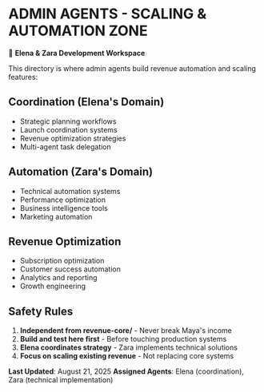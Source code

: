 # ADMIN AGENTS - SCALING & AUTOMATION ZONE

🚀 **Elena & Zara Development Workspace**

This directory is where admin agents build revenue automation and scaling features:

## Coordination (Elena's Domain)
- Strategic planning workflows
- Launch coordination systems
- Revenue optimization strategies
- Multi-agent task delegation

## Automation (Zara's Domain)  
- Technical automation systems
- Performance optimization
- Business intelligence tools
- Marketing automation

## Revenue Optimization
- Subscription optimization
- Customer success automation
- Analytics and reporting
- Growth engineering

## Safety Rules
1. **Independent from revenue-core/** - Never break Maya's income
2. **Build and test here first** - Before touching production systems
3. **Elena coordinates strategy** - Zara implements technical solutions
4. **Focus on scaling existing revenue** - Not replacing core systems

**Last Updated**: August 21, 2025
**Assigned Agents**: Elena (coordination), Zara (technical implementation)